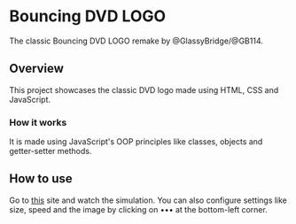 # Bouncing DVD LOGO
The classic Bouncing DVD LOGO remake by @GlassyBridge/@GB114.
## Overview
This project showcases the classic DVD logo made using HTML, CSS and JavaScript.
### How it works
It is made using JavaScript's OOP principles like classes, objects and getter-setter methods.
## How to use
Go to [this](https://glassybridge.github.io/Bouncing-DVD-logo/) site and watch the simulation.
You can also configure settings like size, speed and the image by clicking on ••• at the bottom-left corner.